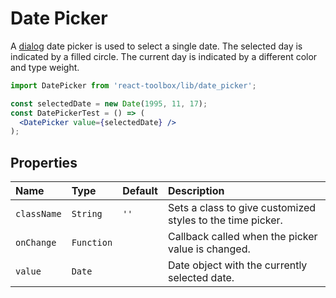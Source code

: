 # Date Picker

A [dialog](https://www.google.com/design/spec/components/pickers.html#pickers-date-pickers) date  picker is used to select a single date. The selected day is indicated by a filled circle. The current day is indicated by a different color and type weight.

<!-- example -->
```jsx
import DatePicker from 'react-toolbox/lib/date_picker';

const selectedDate = new Date(1995, 11, 17);
const DatePickerTest = () => (
  <DatePicker value={selectedDate} />
);
```

## Properties

| Name          | Type    | Default         | Description|
|:-----|:-----|:-----|:-----|
| `className`     | `String`        |     `''`            | Sets a class to give customized styles to the time picker.|
| `onChange`       | `Function`       |                | Callback called when the picker value is changed.|
| `value`         | `Date`    |                 | Date object with the currently selected date. |
